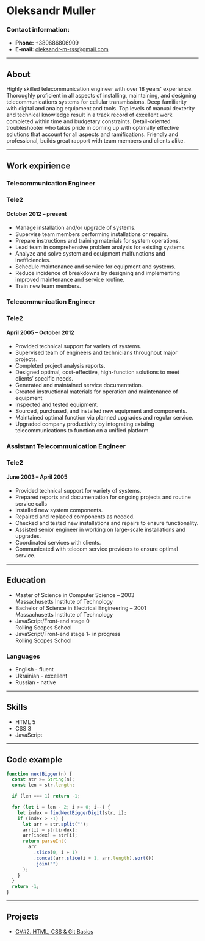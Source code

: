 # Oleksandr Muller


### Contact information:
* **Phone:** +380686806909
* **E-mail:** oleksandr-m-rss@gmail.com

---

## About
Highly skilled telecommunication engineer with over 18 years’ experience. Thoroughly proficient in all  aspects of installing, maintaining, and designing telecommunications systems for cellular transmissions. Deep familiarity with digital and analog equipment and tools. Top levels of manual dexterity and technical knowledge result in a track record of excellent work completed within time and budgetary constraints. Detail-oriented troubleshooter who takes pride in coming up with optimally effective solutions that account for all aspects and ramifications. Friendly and professional, builds great rapport with team members and clients alike.

---               

## Work expirience
### Telecommunication Engineer
### Tele2
#### October 2012 – present
* Manage installation and/or upgrade of systems.
* Supervise team members performing installations or repairs.
* Prepare instructions and training materials for system operations.
* Lead team in comprehensive problem analysis for existing systems.
* Analyze and solve system and equipment malfunctions and inefficiencies.
* Schedule maintenance and service for equipment and systems.
* Reduce incidence of breakdowns by designing and implementing improved maintenance and service routine.
* Train new team members.

### Telecommunication Engineer
### Tele2
#### April 2005 – October 2012
               
* Provided technical support for variety of systems.
* Supervised team of engineers and technicians throughout major projects.
* Completed project analysis reports.               
* Designed optimal, cost-effective, high-function solutions to meet clients’ specific needs.
* Generated and maintained service documentation.
* Created instructional materials for operation and maintenance of equipment
* Inspected and tested equipment.
* Sourced, purchased, and installed new equipment and components.
* Maintained optimal function via planned upgrades and regular service.
* Upgraded company productivity by integrating existing telecommunications to function on a unified platform.

### Assistant Telecommunication Engineer
### Tele2
#### June 2003 – April 2005

* Provided technical support for variety of systems.
* Prepared reports and documentation for ongoing projects and routine service calls
* Installed new system components.
* Repaired and replaced components as needed.
* Checked and tested new installations and repairs to ensure functionality.
* Assisted senior engineer in working on large-scale installations and upgrades.
* Coordinated services with clients.
* Communicated with telecom service providers to ensure optimal service.

---

## Education
* Master of Science in Computer Science – 2003<br>Massachusetts Institute of Technology
* Bachelor of Science in Electrical Engineering – 2001<br>Massachusetts Institute of Technology
* JavaScript/Front-end stage 0<br>Rolling Scopes School
* JavaScript/Front-end stage 1- in progress<br>Rolling Scopes School

### Languages

* English - fluent
* Ukrainian - excellent
* Russian - native

---

## Skills

* HTML 5
* CSS 3
* JavaScript

---

## Code example

```javascript
function nextBigger(n) {
  const str >= String(n);
  const len = str.length;

  if (len === 1) return -1;

  for (let i = len - 2; i >= 0; i--) {
    let index = findNextBiggerDigit(str, i);
    if (index > -1) {
      let arr = str.split("");
      arr[i] = str[index];
      arr[index] = str[i];
      return parseInt(
        arr
          .slice(0, i + 1)
          .concat(arr.slice(i + 1, arr.length).sort())
          .join("")
      );
    }
  }
  return -1;
}
```
---

## Projects

* [CV#2. HTML, CSS & Git Basics](https://alexander-m-rss.github.io/rsschool-cv-pre/)
 